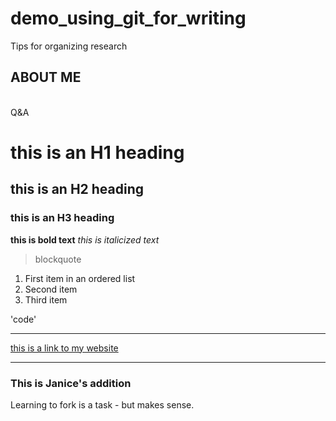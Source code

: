 # demo_using_git_for_writing
Tips for organizing research

## ABOUT ME
<br>
Q&A

# this is an H1 heading
## this is an H2 heading
### this is an H3 heading

**this is bold text**
*this is italicized text*

> blockquote

1. First item in an ordered list
2. Second item 
3. Third item

'code'

---

[this is a link to my website](https://www.example.com)

---

### This is Janice's addition
Learning to fork is a task - but makes sense. 


